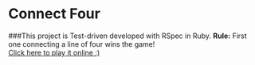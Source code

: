 # Connect Four
###This project is Test-driven developed with RSpec in Ruby.
<b>Rule:</b> First one connecting a line of four wins the game!<br>
[Click here to play it online :)](https://repl.it/CjAj/3)
